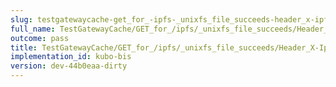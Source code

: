 ```yaml
---
slug: testgatewaycache-get_for_-ipfs-_unixfs_file_succeeds-header_x-ipfs-path
full_name: TestGatewayCache/GET_for_/ipfs/_unixfs_file_succeeds/Header_X-Ipfs-Path
outcome: pass
title: TestGatewayCache/GET_for_/ipfs/_unixfs_file_succeeds/Header_X-Ipfs-Path
implementation_id: kubo-bis
version: dev-44b0eaa-dirty
---
```


